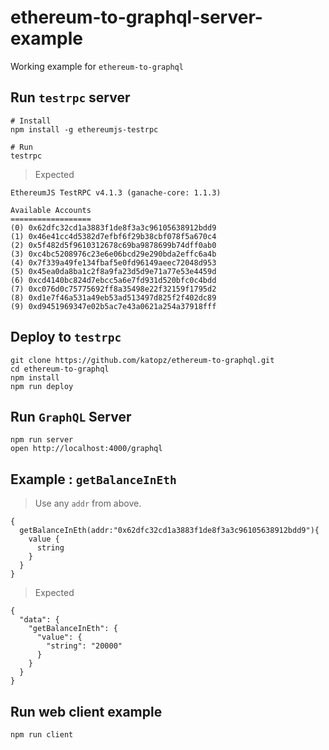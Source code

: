 # ethereum-to-graphql-server-example
Working example for `ethereum-to-graphql`

## Run `testrpc` server
```shell
# Install
npm install -g ethereumjs-testrpc

# Run
testrpc
```
> Expected
```shell
EthereumJS TestRPC v4.1.3 (ganache-core: 1.1.3)

Available Accounts
==================
(0) 0x62dfc32cd1a3883f1de8f3a3c96105638912bdd9
(1) 0x46e41cc4d5382d7efbf6f29b38cbf078f5a670c4
(2) 0x5f482d5f9610312678c69ba9878699b74dff0ab0
(3) 0xc4bc5208976c23e6e06bcd29e290bda2effc6a4b
(4) 0x7f339a49fe134fbaf5e0fd96149aeec72048d953
(5) 0x45ea0da8ba1c2f8a9fa23d5d9e71a77e53e4459d
(6) 0xcd4140bc824d7ebcc5a6e7fd931d520bfc0c4bdd
(7) 0xc076d0c75775692ff8a35498e22f32159f1795d2
(8) 0xd1e7f46a531a49eb53ad513497d825f2f402dc89
(9) 0xd9451969347e02b5ac7e43a0621a254a37918fff
```

## Deploy to `testrpc`
```shell
git clone https://github.com/katopz/ethereum-to-graphql.git
cd ethereum-to-graphql
npm install
npm run deploy
```

## Run `GraphQL` Server
```shell
npm run server
open http://localhost:4000/graphql
```

## Example : `getBalanceInEth`
> Use any `addr` from above.
```shell
{
  getBalanceInEth(addr:"0x62dfc32cd1a3883f1de8f3a3c96105638912bdd9"){
    value {
      string
    }
  }
}
```
> Expected
```shell
{
  "data": {
    "getBalanceInEth": {
      "value": {
        "string": "20000"
      }
    }
  }
}
```

## Run web client example
```
npm run client
```